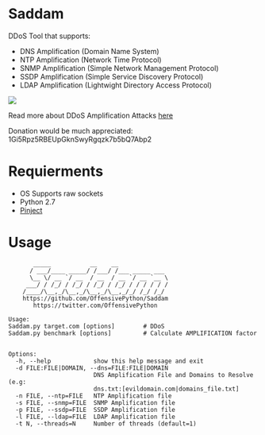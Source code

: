 # Saddam
DDoS Tool that supports:
  * DNS Amplification (Domain Name System)
  * NTP Amplification (Network Time Protocol)
  * SNMP Amplification (Simple Network Management Protocol)
  * SSDP Amplification (Simple Service Discovery Protocol)
  * LDAP Amplification (Lightwight Directory Access Protocol)

![](http://2.bp.blogspot.com/-TkNwFJsznto/VOs3l0uSgDI/AAAAAAAAALQ/S5BNt8ULwpg/s1600/9.png)

Read more about DDoS Amplification Attacks [here](http://www.pythonforpentesting.com/2015/02/ddos-amplification-attacks.html)

Donation would be much appreciated: 1Gi5Rpz5RBEUpGknSwyRgqzk7b5bQ7Abp2
# Requierments
 * OS Supports raw sockets
 * Python 2.7
 * [Pinject](https://github.com/OffensivePython/Pinject)

# Usage
```
	   _____           __    __              
	  / ___/____ _____/ /___/ /___ _____ ___ 
	  \__ \/ __ `/ __  / __  / __ `/ __ `__ \
	 ___/ / /_/ / /_/ / /_/ / /_/ / / / / / /
	/____/\__,_/\__,_/\__,_/\__,_/_/ /_/ /_/ 
	https://github.com/OffensivePython/Saddam
	   https://twitter.com/OffensivePython

Usage: 
Saddam.py target.com [options]        # DDoS
Saddam.py benchmark [options]         # Calculate AMPLIFICATION factor


Options:
  -h, --help            show this help message and exit
  -d FILE:FILE|DOMAIN, --dns=FILE:FILE|DOMAIN
                        DNS Amplification File and Domains to Resolve (e.g:
                        dns.txt:[evildomain.com|domains_file.txt]
  -n FILE, --ntp=FILE   NTP Amplification file
  -s FILE, --snmp=FILE  SNMP Amplification file
  -p FILE, --ssdp=FILE  SSDP Amplification file
  -l FILE, --ldap=FILE  LDAP Amplification file
  -t N, --threads=N     Number of threads (default=1)
```
